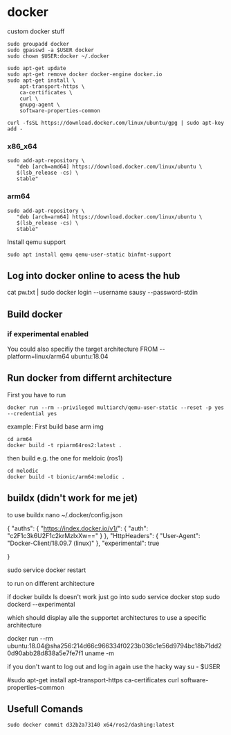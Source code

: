 # docker
custom docker stuff

```
sudo groupadd docker
sudo gpasswd -a $USER docker
sudo chown $USER:docker ~/.docker

sudo apt-get update
sudo apt-get remove docker docker-engine docker.io
sudo apt-get install \
    apt-transport-https \
    ca-certificates \
    curl \
    gnupg-agent \
    software-properties-common

curl -fsSL https://download.docker.com/linux/ubuntu/gpg | sudo apt-key add -
```
### x86_x64
```
sudo add-apt-repository \
   "deb [arch=amd64] https://download.docker.com/linux/ubuntu \
   $(lsb_release -cs) \
   stable"
```

### arm64
```
sudo add-apt-repository \
   "deb [arch=arm64] https://download.docker.com/linux/ubuntu \
   $(lsb_release -cs) \
   stable"
```

Install qemu support
```
sudo apt install qemu qemu-user-static binfmt-support

```


## Log into docker online to acess the hub
cat pw.txt | sudo docker login --username sausy --password-stdin

## Build docker

### if experimental enabled
You could also specifiy the target architecture
FROM --platform=linux/arm64 ubuntu:18.04


## Run docker from differnt architecture
First you have to run
```
docker run --rm --privileged multiarch/qemu-user-static --reset -p yes --credential yes
```

example:
First build base arm img
```
cd arm64
docker build -t rpiarm64ros2:latest .
```
then build e.g. the one for meldoic (ros1)
```
cd melodic
docker build -t bionic/arm64:melodic .
```


## buildx (didn't work for me jet)
to use buildx
nano ~/.docker/config.json

{
        "auths": {
                "https://index.docker.io/v1/": {
                        "auth": "c2F1c3k6U2F1c2krMzIxXw=="
                }
        },
        "HttpHeaders": {
                "User-Agent": "Docker-Client/18.09.7 (linux)"
        },
        "experimental": true

}



sudo service docker restart

to run on different architecture


if
docker buildx ls
doesn't work just go into
sudo service docker stop
sudo dockerd --experimental

which should display alle the supportet architectures
to use a specific architecture

docker run --rm ubuntu:18.04@sha256:214d66c966334f0223b036c1e56d9794bc18b71dd20d90abb28d838a5e7fe7f1 uname -m

if you don't want to log out and log in again use the hacky way
su - $USER

#sudo apt-get install apt-transport-https ca-certificates curl software-properties-common


## Usefull Comands
```
sudo docker commit d32b2a73140 x64/ros2/dashing:latest
```
